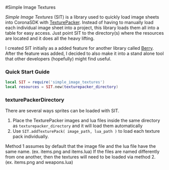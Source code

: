 #Simple Image Textures

*Simple Image Textures* (SIT) is a library used to quickly load image sheets into CoronaSDK with [TexturePacker]().  Instead of having to manually load each individual image sheet into a project, this library loads them all into a table for easy access.  Just point SIT to the directory(s) where the resources are located and it does all the heavy lifting.

I created SIT initially as a added feature for another library called [Berry]().  After the feature was added, I decided to also make it into a stand alone tool that other developers (hopefully) might find useful.

### Quick Start Guide

```lua
local SIT = require('simple_image_textures')
local resources = SIT.new(texturepacker_directory)
```

### texturePackerDirectory

There are several ways sprites can be loaded with SIT.

1.  Place the TexturePacker images and lua files inside the same directory as `texturepacker_directory` and it will load them automatically 
2.  Use `SIT.addTexturePack( image_path, lua_path )` to load each texture pack individually.

Method 1 assumes by default that the image file and the lua file have the same name.  (ex.  items.png and items.lua)  If the files are named differently from one another, then the textures will need to be loaded via method 2.  (ex.  items.png and weapons.lua) 


